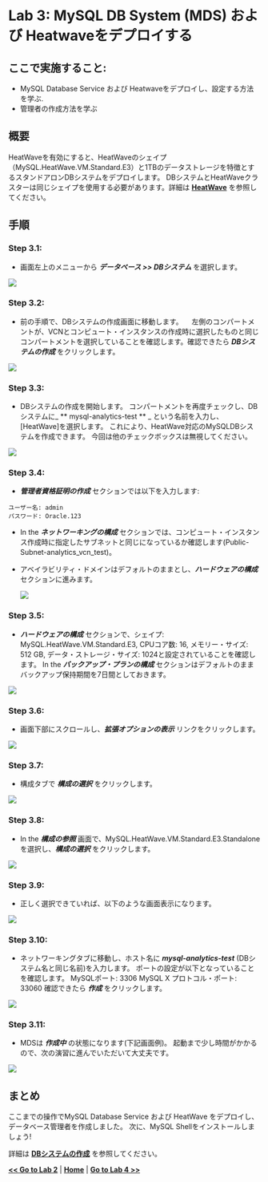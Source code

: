 # Lab 3: MySQL DB System (MDS) および Heatwaveをデプロイする 

## ここで実施すること:
- MySQL Database Service および Heatwaveをデプロイし、設定する方法を学ぶ.
- 管理者の作成方法を学ぶ

## 概要

HeatWaveを有効にすると、HeatWaveのシェイプ（MySQL.HeatWave.VM.Standard.E3）と1TBのデータストレージを特徴とするスタンドアロンDBシステムをデプロイします。 DBシステムとHeatWaveクラスターは同じシェイプを使用する必要があります。詳細は **[HeatWave](https://docs.oracle.com/ja-jp/iaas/mysql-database/doc/heatwave1.html#GUID-9401C69A-B379-48EB-B96C-56462C23E4FD)** を参照してください。


## 手順

### **Step 3.1:**
- 画面左上のメニューから _**データベース >> DBシステム**_ を選択します。
  
![](./images/HW17_mds.png)

### **Step 3.2:**
- 前の手順で、DBシステムの作成画面に移動します。
　左側のコンパートメントが、VCNとコンピュート・インスタンスの作成時に選択したものと同じコンパートメントを選択していることを確認します。確認できたら _**DBシステムの作成**_ をクリックします。

![](./images/HW18_mds.png)

### **Step 3.3:**
- DBシステムの作成を開始します。 コンパートメントを再度チェックし、DBシステムに_ ** mysql-analytics-test ** _ という名前を入力し、[HeatWave]を選択します。 これにより、HeatWave対応のMySQLDBシステムを作成できます。 今回は他のチェックボックスは無視してください。
  
![](./images/HW19_mds.png)

### **Step 3.4:**
-  _**管理者資格証明の作成**_ セクションでは以下を入力します:
```
ユーザー名: admin
パスワード: Oracle.123
```
- In the _**ネットワーキングの構成**_ セクションでは、コンピュート・インスタンス作成時に指定したサブネットと同じになっているか確認します(Public-Subnet-analytics_vcn_test)。

- アベイラビリティ・ドメインはデフォルトのままとし、_**ハードウェアの構成**_ セクションに進みます。
 
  ![](./images/HW20_mds.png)

### **Step 3.5:**
- _**ハードウェアの構成**_ セクションで、シェイプ: MySQL.HeatWave.VM.Standard.E3, CPUコア数: 16, メモリー・サイズ: 512 GB, データ・ストレージ・サイズ: 1024と設定されていることを確認します。
In the _**バックアップ・プランの構成**_ セクションはデフォルトのままバックアップ保持期間を7日間としておきます。

![](./images/HW22_mds.png)

### **Step 3.6:**
- 画面下部にスクロールし、_**拡張オプションの表示**_ リンクをクリックします。
  
![](./images/HW23_mds.png)

### **Step 3.7:**
- 構成タブで _**構成の選択**_ をクリックします。 

![](./images/HW24_mds.png)

### **Step 3.8:**
- In the _**構成の参照**_ 画面で、MySQL.HeatWave.VM.Standard.E3.Standaloneを選択し、_**構成の選択**_ をクリックします。 

![](./images/HW25_mds.png)

### **Step 3.9:**
- 正しく選択できていれば、以下のような画面表示になります。

![](./images/HW26_mds.png)

### **Step 3.10:**
- ネットワーキングタブに移動し、ホスト名に _**mysql-analytics-test**_ (DBシステム名と同じ名前)を入力します。 
ポートの設定が以下となっていることを確認します。
MySQLポート: 3306
MySQL X プロトコル・ポート: 33060
確認できたら _**作成**_ をクリックします。

![](./images/HW27_mds.png)

### **Step 3.11:**
- MDSは _**作成中**_ の状態になります(下記画面例)。 起動まで少し時間がかかるので、次の演習に進んでいただいて大丈夫です。
  
![](./images/HW28_mds.png)

## まとめ

ここまでの操作でMySQL Database Service および HeatWave をデプロイし、データベース管理者を作成しました。 次に、MySQL Shellをインストールしましょう!
 
詳細は **[DBシステムの作成](https://docs.oracle.com/ja-jp/iaas/mysql-database/doc/creating-db-system1.html)** を参照してください。

**[<< Go to Lab 2](/Lab2/README.md)** | **[Home](../README.md)** | **[Go to Lab 4 >>](/Lab4/README.md)**
